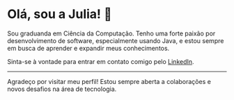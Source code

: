# Olá, sou a Julia! 👋

Sou graduanda em Ciência da Computação. Tenho uma forte paixão por desenvolvimento de software, especialmente usando Java, e estou sempre em busca de aprender e expandir meus conhecimentos.

Sinta-se à vontade para entrar em contato comigo pelo [LinkedIn](https://www.linkedin.com/in/julia-martilio-27914924a/).

---

Agradeço por visitar meu perfil! Estou sempre aberta a colaborações e novos desafios na área de tecnologia.


<!---
JuliaMartilio/JuliaMartilio is a ✨ special ✨ repository because its `README.md` (this file) appears on your GitHub profile.
You can click the Preview link to take a look at your changes.
--->
